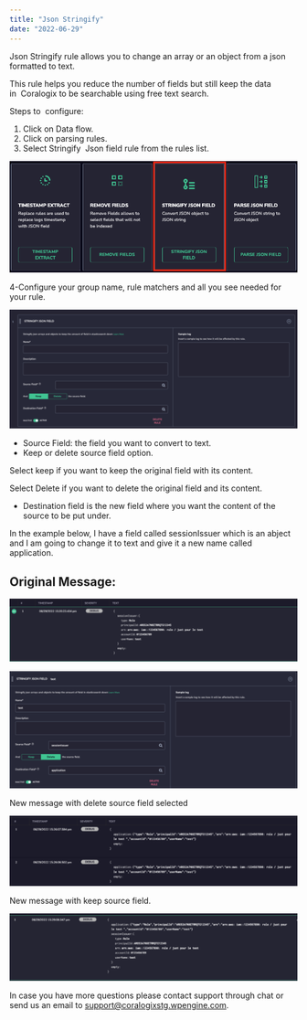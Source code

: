 ```yaml
---
title: "Json Stringify"
date: "2022-06-29"
---
```


Json Stringify rule allows you to change an array or an object from a json formatted to text.

This rule helps you reduce the number of fields but still keep the data in  Coralogix to be searchable using free text search.

Steps to  configure:

1. Click on Data flow.
2. Click on parsing rules.
3. Select Stringify  Json field rule from the rules list.

![](images/Screen-Shot-2022-06-29-at-3.02.33-PM.png)

4-Configure your group name, rule matchers and all you see needed for your rule.

![](images/Screen-Shot-2022-06-29-at-3.18.04-PM-1024x424.png)

- Source Field: the field you want to convert to text.
- Keep or delete source field option.

Select keep if you want to keep the original field with its content.

Select Delete if you want to delete the original field and its content.

- Destination field is the new field where you want the content of the source to be put under.

In the example below, I have a field called sessionIssuer which is an abject and I am going to change it to text and give it a new name called application.

## **Original Message:**

![](images/Screen-Shot-2022-06-29-at-3.23.04-PM-1024x224.png)

![](images/Screen-Shot-2022-06-29-at-3.09.55-PM-1024x416.png)

New message with delete source field selected

![](images/Screen-Shot-2022-06-29-at-3.28.09-PM-1024x249.png)

New message with keep source field.

![](images/Screen-Shot-2022-06-29-at-3.29.50-PM-1024x241.png)

In case you have more questions please contact support through chat or send us an email to [support@coralogixstg.wpengine.com](mailto:support@coralogixstg.wpengine.com).
